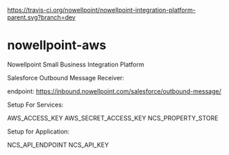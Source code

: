 https://travis-ci.org/nowellpoint/nowellpoint-integration-platform-parent.svg?branch=dev

# nowellpoint-aws
Nowellpoint Small Business Integration Platform

Salesforce Outbound Message Receiver:

endpoint: https://inbound.nowellpoint.com/salesforce/outbound-message/ 

Setup For Services:

AWS_ACCESS_KEY
AWS_SECRET_ACCESS_KEY
NCS_PROPERTY_STORE

Setup for Application:

NCS_API_ENDPOINT
NCS_API_KEY
